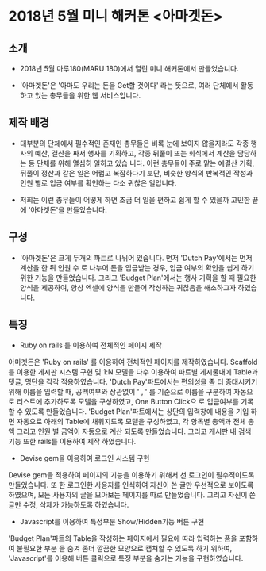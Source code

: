 # 2018년 5월 미니 해커톤 <아마겟돈>
## 소개
* 2018년 5월 마루180(MARU 180)에서 열린 미니 해커톤에서 만들었습니다.

* '아마겟돈'은 '아마도 우리는 돈을 Get할 것이다' 라는 뜻으로, 여러 단체에서 활동하고 있는 총무들을 위한 웹 서비스입니다.

## 제작 배경
* 대부분의 단체에서 필수적인 존재인 총무들은 비록 눈에 보이지 않을지라도 각종 행사의 예산, 결산을 짜서 행사를 기획하고, 각종 뒤풀이 또는 회식에서 계산을 담당하는 등 단체를 위해 열심히 일하고 있습 니다. 이런 총무들이 주로 맡는 예결산 기획, 뒤풀이 정산과 같은 일은 어렵고 복잡하다기 보단, 비슷한 양식의 반복적인 작성과 인원 별로 입금 여부를 확인하는 다소 귀찮은 일입니다.

* 저희는 이런 총무들이 어떻게 하면 조금 더 일을 편하고 쉽게 할 수 있을까 고민한 끝에 '아마겟돈'을 만들었습니다.

## 구성
* '아마겟돈'은 크게 두개의 파트로 나뉘어 있습니다. 먼저 'Dutch Pay'에서는 먼저 계산을 한 뒤 인원 수 로 나누어 돈을 입금받는 경우, 입금 여부의 확인을 쉽게 하기위한 기능을 만들었습니다. 그리고 'Budget Plan'에서는 행사 기획을 할 때 필요한 양식을 제공하여, 항상 엑셀에 양식을 만들어 작성하는 귀찮음을 해소하고자 하였습니다.

## 특징
* Ruby on rails 를 이용하여 전체적인 페이지 제작 

아마겟돈은 'Ruby on rails' 를 이용하여 전체적인 페이지를 제작하였습니다. Scaffold를 이용한 게시판 시스템 구현 및 1:N 모델을 다수 이용하여 파트별 게시물내에 Table과 댓글, 명단을 각각 적용하였습니다. 'Dutch Pay'파트에서는 편의성을 좀 더 증대시키기 위해 이름을 입력할 때, 공백여부와 상관없이 ' , ' 를 기준으로 이름을 구분하여 자동으로 리스트에 추가하도록 모델을 구성하였고, One Button Click으 로 입금여부를 기록할 수 있도록 만들었습니다. 'Budget Plan'파트에서는 상단의 입력창에 내용을 기입 하면 자동으로 아래의 Table에 채워지도록 모델을 구성하였고, 각 항목별 총액과 전체 총액 그리고 인원 별 금액이 자동으로 계산 되도록 만들었습니다. 그리고 게시판 내 검색 기능 또한 rails를 이용하여 제작 하였습니다.

* Devise gem을 이용하여 로그인 시스템 구현 

Devise gem을 적용하여 페이지의 기능을 이용하기 위해서 선 로그인이 필수적이도록 만들었습니다. 또 한 로그인한 사용자를 인식하여 자신이 쓴 글만 우선적으로 보이도록 하였으며, 모든 사용자의 글을 모아보는 페이지를 따로 만들었습니다. 그리고 자신이 쓴 글만 수정, 삭제가 가능하도록 하였습니다.

* Javascript를 이용하여 특정부분 Show/Hidden기능 버튼 구현 

'Budget Plan'파트의 Table을 작성하는 페이지에서 필요에 따라 입력하는 폼을 포함하여 불필요한 부분 을 숨겨 좀더 깔끔한 모양으로 캡쳐할 수 있도록 하기 위하여, 'Javascript'를 이용해 버튼 클릭으로 특정 부분을 숨기는 기능을 구현하였습니다.
